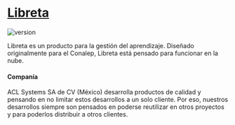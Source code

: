 # [Libreta](https://www.superatemexico.com)

![version](https://img.shields.io/badge/version-2.0.0-blue.svg)

Libreta es un producto para la gestión del aprendizaje. Diseñado originalmente para el Conalep, Libreta está pensado para funcionar en la nube.

#### Companía
ACL Systems SA de CV (México) desarrolla productos de calidad y pensando en no limitar estos desarrollos a un solo cliente.
Por eso, nuestros desarrollos siempre son pensados en poderse reutilizar en otros proyectos y para poderlos distribuir a otros clientes.
